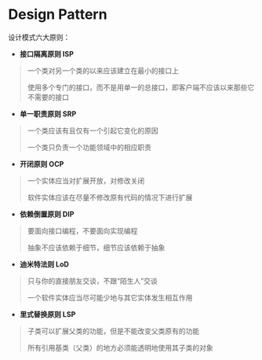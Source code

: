 # Design Pattern

设计模式六大原则：

- **接口隔离原则 ISP**
> 一个类对另一个类的以来应该建立在最小的接口上
> 
> 使用多个专门的接口，而不是用单一的总接口，即客户端不应该以来那些它不需要的接口
- **单一职责原则 SRP**
> 一个类应该有且仅有一个引起它变化的原因
> 
> 一个类只负责一个功能领域中的相应职责
- **开闭原则 OCP**
> 一个实体应当对扩展开放，对修改关闭
> 
> 软件实体应该在尽量不修改原有代码的情况下进行扩展
- **依赖倒置原则 DIP**
> 要面向接口编程，不要面向实现编程
> 
> 抽象不应该依赖于细节，细节应该依赖于抽象
- **迪米特法则 LoD**
> 只与你的直接朋友交谈，不跟“陌生人”交谈
> 
> 一个软件实体应当尽可能少地与其它实体发生相互作用
- **里式替换原则 LSP**
> 子类可以扩展父类的功能，但是不能改变父类原有的功能
> 
> 所有引用基类（父类）的地方必须能透明地使用其子类的对象
